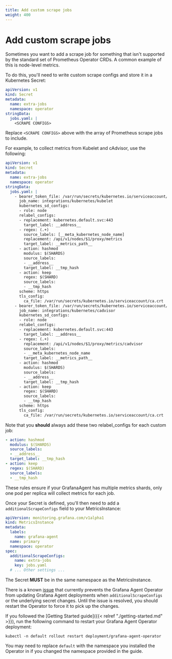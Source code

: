 ```yaml
---
title: Add custom scrape jobs
weight: 400
---
```


# Add custom scrape jobs

Sometimes you want to add a scrape job for something that isn't supported by the
standard set of Prometheus Operator CRDs. A common example of this is node-level
metrics.

To do this, you'll need to write custom scrape configs and store it in a
Kubernetes Secret:

```yaml
apiVersion: v1
kind: Secret
metadata:
  name: extra-jobs
  namespace: operator
stringData:
  jobs.yaml: |
    <SCRAPE CONFIGS>
```

Replace `<SCRAPE CONFIGS>` above with the array of Prometheus scrape jobs to
include.

For example, to collect metrics from Kubelet and cAdvisor, use the following:

```yaml
apiVersion: v1
kind: Secret
metadata:
  name: extra-jobs
  namespace: operator
stringData:
  jobs.yaml: |
    - bearer_token_file: /var/run/secrets/kubernetes.io/serviceaccount/token
      job_name: integrations/kubernetes/kubelet
      kubernetes_sd_configs:
      - role: node
      relabel_configs:
      - replacement: kubernetes.default.svc:443
        target_label: __address__
      - regex: (.+)
        source_labels: [__meta_kubernetes_node_name]
        replacement: /api/v1/nodes/$1/proxy/metrics
        target_label: __metrics_path__
      - action: hashmod
        modulus: $(SHARDS)
        source_labels:
        - __address__
        target_label: __tmp_hash
      - action: keep
        regex: $(SHARD)
        source_labels:
        - __tmp_hash
      scheme: https
      tls_config:
        ca_file: /var/run/secrets/kubernetes.io/serviceaccount/ca.crt
    - bearer_token_file: /var/run/secrets/kubernetes.io/serviceaccount/token
      job_name: integrations/kubernetes/cadvisor
      kubernetes_sd_configs:
      - role: node
      relabel_configs:
      - replacement: kubernetes.default.svc:443
        target_label: __address__
      - regex: (.+)
        replacement: /api/v1/nodes/$1/proxy/metrics/cadvisor
        source_labels:
        - __meta_kubernetes_node_name
        target_label: __metrics_path__
      - action: hashmod
        modulus: $(SHARDS)
        source_labels:
        - __address__
        target_label: __tmp_hash
      - action: keep
        regex: $(SHARD)
        source_labels:
        - __tmp_hash
      scheme: https
      tls_config:
        ca_file: /var/run/secrets/kubernetes.io/serviceaccount/ca.crt
```

Note that you **should** always add these two relabel_configs for each custom job:

```yaml
- action: hashmod
  modulus: $(SHARDS)
  source_labels:
  - __address__
  target_label: __tmp_hash
- action: keep
  regex: $(SHARD)
  source_labels:
  - __tmp_hash
```

These rules ensure if your GrafanaAgent has multiple metrics shards, only one
pod per replica will collect metrics for each job.

Once your Secret is defined, you'll then need to add a `additionalScrapeConfigs`
field to your MetricsInstance:

```yaml
apiVersion: monitoring.grafana.com/v1alpha1
kind: MetricsInstance
metadata:
  labels:
    name: grafana-agent
  name: primary
  namespace: operator
spec:
  additionalScrapeConfigs:
    name: extra-jobs
    key: jobs.yaml
  # ... Other settings ...
```

The Secret **MUST** be in the same namespace as the MetricsInstance.

There is a known [issue](https://github.com/grafana/agent/issues/655) that
currently prevents the Grafana Agent Operator from updating Grafana Agent
deployments when `additionalScrapeConfigs` or the underlying secret changes.
Until the issue is resolved, you should restart the Operator to force it to pick
up the changes.

If you followed the [Getting Started guide]({{< relref "./getting-started.md" >}}),
run the following command to restart your Grafana Agent Operator deployment:

```
kubectl -n default rollout restart deployment/grafana-agent-operator
```

You may need to replace `default` with the namespace you installed the Operator
in if you changed the namespace provided in the guide.
